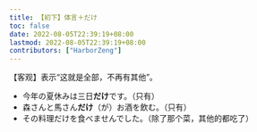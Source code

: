 ```yaml
---
title: 【初下】体言＋だけ
toc: false
date: 2022-08-05T22:39:19+08:00
lastmod: 2022-08-05T22:39:19+08:00
contributors: ["HarborZeng"]
---
```


【客观】表示“这就是全部，不再有其他”。

- 今年の夏休みは三日**だけ**です。（只有）
- 森さんと馬さん**だけ**（が）お酒を飲む。（只有）
- その料理だけを食べませんでした。（除了那个菜，其他的都吃了）

